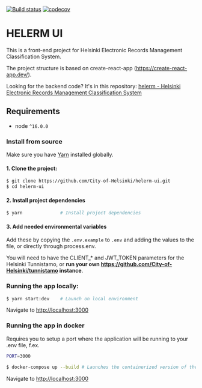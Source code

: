 [![Build status](https://travis-ci.org/City-of-Helsinki/helerm-ui.svg?branch=master)](https://travis-ci.org/City-of-Helsinki/helerm-ui)
[![codecov](https://codecov.io/gh/City-of-Helsinki/helerm-ui/branch/master/graph/badge.svg)](https://codecov.io/gh/City-of-Helsinki/helerm-ui)

# HELERM UI

This is a front-end project for Helsinki Electronic Records Management Classification System.

The project structure is based on create-react-app (https://create-react-app.dev/).

Looking for the backend code? It's in this repository: [helerm - Helsinki Electronic Records Management Classification System](https://github.com/City-of-Helsinki/helerm)

## Requirements
* node `^16.0.0`

### Install from source

Make sure you have [Yarn](https://yarnpkg.com/en/docs/install) installed globally.

#### 1. Clone the project:

```bash
$ git clone https://github.com/City-of-Helsinki/helerm-ui.git
$ cd helerm-ui
```

#### 2. Install project dependencies

```bash
$ yarn              # Install project dependencies
```

#### 3. Add needed environmental variables
Add these by copying the `.env.example` to `.env` and adding the values to the file, or directly through process.env.

You will need to have the CLIENT_* and JWT_TOKEN parameters for the Helsinki Tunnistamo, or **run your own https://github.com/City-of-Helsinki/tunnistamo instance**.

### Running the app locally:

```bash
$ yarn start:dev    # Launch on local environment
```
Navigate to [http://localhost:3000](http://localhost:3000)

### Running the app in docker

Requires you to setup a port where the application will be running to your .env file, f.ex.
```bash
PORT=3000
```

```bash
$ docker-compose up --build # Launches the containerized version of the application
```
Navigate to [http://localhost:3000](http://localhost:3000)


